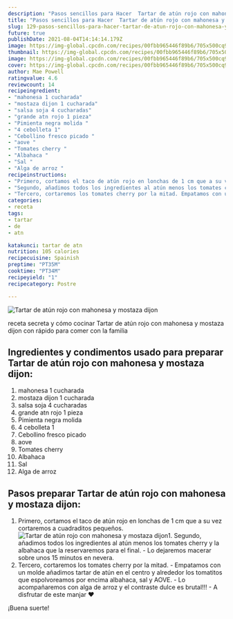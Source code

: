 ```yaml
---
description: "Pasos sencillos para Hacer  Tartar de atún rojo con mahonesa y mostaza dijon"
title: "Pasos sencillos para Hacer  Tartar de atún rojo con mahonesa y mostaza dijon"
slug: 129-pasos-sencillos-para-hacer-tartar-de-atun-rojo-con-mahonesa-y-mostaza-dijon
future: true
publishDate: 2021-08-04T14:14:14.179Z
image: https://img-global.cpcdn.com/recipes/00fbb965446f89b6/705x500cq90/tartar-de-atun-rojo-con-mahonesa-y-mostaza-dijon-foto-principal.jpg
thumbnail: https://img-global.cpcdn.com/recipes/00fbb965446f89b6/705x500cq90/tartar-de-atun-rojo-con-mahonesa-y-mostaza-dijon-foto-principal.jpg
image: https://img-global.cpcdn.com/recipes/00fbb965446f89b6/705x500cq90/tartar-de-atun-rojo-con-mahonesa-y-mostaza-dijon-foto-principal.jpg
cover: https://img-global.cpcdn.com/recipes/00fbb965446f89b6/705x500cq90/tartar-de-atun-rojo-con-mahonesa-y-mostaza-dijon-foto-principal.jpg
author: Mae Powell
ratingvalue: 4.6
reviewcount: 14
recipeingredient:
- "mahonesa 1 cucharada"
- "mostaza dijon 1 cucharada"
- "salsa soja 4 cucharadas"
- "grande atn rojo 1 pieza"
- "Pimienta negra molida "
- "4 cebolleta 1"
- "Cebollino fresco picado "
- "aove "
- "Tomates cherry "
- "Albahaca "
- "Sal "
- "Alga de arroz "
recipeinstructions:
- "Primero, cortamos el taco de atún rojo en lonchas de 1 cm que a su vez cortaremos a cuadraditos pequeños."
- "Segundo, añadimos todos los ingredientes al atún menos los tomates cherry y la albahaca que la reservaremos para el final.  Lo dejaremos macerar sobre unos 15 minutos en nevera."
- "Tercero, cortaremos los tomates cherry por la mitad. Empatamos con un molde añadimos tartar de atún en el centro y alrededor los tomatitos que espolvoreamos por encima albahaca, sal y AOVE.  Lo acompañaremos con alga de arroz y el contraste dulce es brutal!!! A disfrutar de este manjar ❤"
categories:
- receta
tags:
- tartar
- de
- atn

katakunci: tartar de atn 
nutrition: 105 calories
recipecuisine: Spainish
preptime: "PT35M"
cooktime: "PT34M"
recipeyield: "1"
recipecategory: Postre

---
```



![Tartar de atún rojo con mahonesa y mostaza dijon](https://img-global.cpcdn.com/recipes/00fbb965446f89b6/705x500cq90/tartar-de-atun-rojo-con-mahonesa-y-mostaza-dijon-foto-principal.jpg)

receta secreta y cómo cocinar Tartar de atún rojo con mahonesa y mostaza dijon con rápido para comer con la familia

<!--inarticleads1-->

## Ingredientes y condimentos usado para preparar Tartar de atún rojo con mahonesa y mostaza dijon:

1. mahonesa 1 cucharada
1. mostaza dijon 1 cucharada
1. salsa soja 4 cucharadas
1. grande atn rojo 1 pieza
1. Pimienta negra molida 
1. 4 cebolleta 1
1. Cebollino fresco picado 
1. aove 
1. Tomates cherry 
1. Albahaca 
1. Sal 
1. Alga de arroz 



<!--inarticleads2-->

## Pasos preparar Tartar de atún rojo con mahonesa y mostaza dijon:

1. Primero, cortamos el taco de atún rojo en lonchas de 1 cm que a su vez cortaremos a cuadraditos pequeños.
<img src="https://img-global.cpcdn.com/steps/bc72cdc7361d6099/160x128cq70/foto-del-paso-1-de-la-receta-tartar-de-atun-rojo-con-mahonesa-y-mostaza-dijon.jpg" alt="Tartar de atún rojo con mahonesa y mostaza dijon">1. Segundo, añadimos todos los ingredientes al atún menos los tomates cherry y la albahaca que la reservaremos para el final.  - Lo dejaremos macerar sobre unos 15 minutos en nevera.
1. Tercero, cortaremos los tomates cherry por la mitad. - Empatamos con un molde añadimos tartar de atún en el centro y alrededor los tomatitos que espolvoreamos por encima albahaca, sal y AOVE.  - Lo acompañaremos con alga de arroz y el contraste dulce es brutal!!! - A disfrutar de este manjar ❤



¡Buena suerte!


